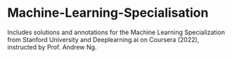 # Machine-Learning-Specialisation
Includes solutions and annotations for the Machine Learning Specialization from Stanford University and Deeplearning.ai on Coursera (2022), instructed by Prof. Andrew Ng.
